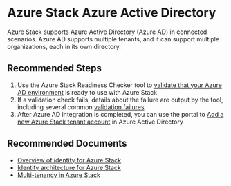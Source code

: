 <properties
  pagetitle="Azure Stack Azure Active Directory"
  service="microsoft.azurestack"
  resource="registrations"
  ms.author="alexsmit,justinha"
  selfhelptype="Generic"
  supporttopicids="32629193,32737116,32737258,2745841"
  resourcetags=""
  productpesids="16226,17058,17322,17057"
  cloudenvironments="public,fairfax,usnat,ussec"
  articleid="azurestack-security-aad"
  ownershipid="StorageMediaEdge_AzureStack_Hub" />
# Azure Stack Azure Active Directory

Azure Stack supports Azure Active Directory (Azure AD) in connected scenarios. Azure AD supports multiple tenants, and it can support multiple organizations, each in its own directory.

## **Recommended Steps**

1. Use the Azure Stack Readiness Checker tool to [validate that your Azure AD environment](https://docs.microsoft.com/azure/azure-stack/azure-stack-validate-identity) is ready to use with Azure Stack
2. If a validation check fails, details about the failure are output by the tool, including several common [validation failures](https://docs.microsoft.com/azure/azure-stack/azure-stack-validate-identity#validation-failures)
3. After Azure AD integration is completed, you can use the portal to [Add a new Azure Stack tenant account](https://docs.microsoft.com/azure/azure-stack/azure-stack-add-new-user-aad) in Azure Active Directory

## **Recommended Documents**

* [Overview of identity for Azure Stack](https://docs.microsoft.com/azure/azure-stack/azure-stack-identity-overview)
* [Identity architecture for Azure Stack](https://docs.microsoft.com/azure/azure-stack/azure-stack-identity-architecture)
* [Multi-tenancy in Azure Stack](https://docs.microsoft.com/azure/azure-stack/azure-stack-enable-multitenancy)
